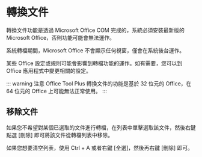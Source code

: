 # 轉換文件

轉換文件功能是透過 Microsoft Office COM 完成的，系統必須安裝最新版的 Microsoft Office，否則功能可能會無法運作。

系統轉檔期間，Microsoft Office 不會顯示任何視窗，僅會在系統後台運作。

某些 Office 設定或規則可能會影響到轉檔功能的運作。如有需要，您可以到 Office 應用程式中變更相關的設定。

::: warning 注意
Office Tool Plus 轉換文件的功能是基於 32 位元的 Office，在 64 位元的 Office 上可能無法正常使用。
:::

## 移除文件

如果您不希望對某個已選取的文件進行轉檔，在列表中單擊選取該文件，然後右鍵點選 [刪除] 即可將該文件從轉檔列表中移除。

如果您想要清空列表，使用 Ctrl + A 或者右鍵 [全選]，然後再右鍵 [刪除] 即可。
